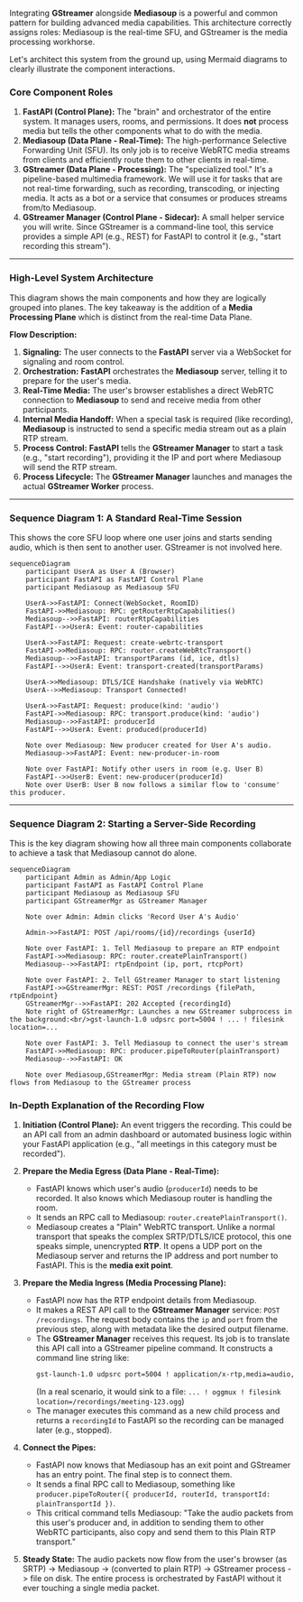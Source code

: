 Integrating **GStreamer** alongside **Mediasoup** is a powerful and common pattern for building advanced media capabilities. This architecture correctly assigns roles: Mediasoup is the real-time SFU, and GStreamer is the media processing workhorse.

Let's architect this system from the ground up, using Mermaid diagrams to clearly illustrate the component interactions.

### Core Component Roles

1.  **FastAPI (Control Plane):** The "brain" and orchestrator of the entire system. It manages users, rooms, and permissions. It does **not** process media but tells the other components what to do with the media.
2.  **Mediasoup (Data Plane - Real-Time):** The high-performance Selective Forwarding Unit (SFU). Its only job is to receive WebRTC media streams from clients and efficiently route them to other clients in real-time.
3.  **GStreamer (Data Plane - Processing):** The "specialized tool." It's a pipeline-based multimedia framework. We will use it for tasks that are not real-time forwarding, such as recording, transcoding, or injecting media. It acts as a bot or a service that consumes or produces streams from/to Mediasoup.
4.  **GStreamer Manager (Control Plane - Sidecar):** A small helper service you will write. Since GStreamer is a command-line tool, this service provides a simple API (e.g., REST) for FastAPI to control it (e.g., "start recording this stream").

---

### High-Level System Architecture

This diagram shows the main components and how they are logically grouped into planes. The key takeaway is the addition of a **Media Processing Plane** which is distinct from the real-time Data Plane.

**Flow Description:**

1.  **Signaling:** The user connects to the **FastAPI** server via a WebSocket for signaling and room control.
2.  **Orchestration:** **FastAPI** orchestrates the **Mediasoup** server, telling it to prepare for the user's media.
3.  **Real-Time Media:** The user's browser establishes a direct WebRTC connection to **Mediasoup** to send and receive media from other participants.
4.  **Internal Media Handoff:** When a special task is required (like recording), **Mediasoup** is instructed to send a specific media stream out as a plain RTP stream.
5.  **Process Control:** **FastAPI** tells the **GStreamer Manager** to start a task (e.g., "start recording"), providing it the IP and port where Mediasoup will send the RTP stream.
6.  **Process Lifecycle:** The **GStreamer Manager** launches and manages the actual **GStreamer Worker** process.

---

### Sequence Diagram 1: A Standard Real-Time Session

This shows the core SFU loop where one user joins and starts sending audio, which is then sent to another user. GStreamer is not involved here.

```mermaid
sequenceDiagram
    participant UserA as User A (Browser)
    participant FastAPI as FastAPI Control Plane
    participant Mediasoup as Mediasoup SFU

    UserA->>FastAPI: Connect(WebSocket, RoomID)
    FastAPI->>Mediasoup: RPC: getRouterRtpCapabilities()
    Mediasoup-->>FastAPI: routerRtpCapabilities
    FastAPI-->>UserA: Event: router-capabilities

    UserA->>FastAPI: Request: create-webrtc-transport
    FastAPI->>Mediasoup: RPC: router.createWebRtcTransport()
    Mediasoup-->>FastAPI: transportParams (id, ice, dtls)
    FastAPI-->>UserA: Event: transport-created(transportParams)

    UserA->>Mediasoup: DTLS/ICE Handshake (natively via WebRTC)
    UserA-->>Mediasoup: Transport Connected!

    UserA->>FastAPI: Request: produce(kind: 'audio')
    FastAPI->>Mediasoup: RPC: transport.produce(kind: 'audio')
    Mediasoup-->>FastAPI: producerId
    FastAPI-->>UserA: Event: produced(producerId)

    Note over Mediasoup: New producer created for User A's audio.
    Mediasoup->>FastAPI: Event: new-producer-in-room

    Note over FastAPI: Notify other users in room (e.g. User B)
    FastAPI-->>UserB: Event: new-producer(producerId)
    Note over UserB: User B now follows a similar flow to 'consume' this producer.
```

---

### Sequence Diagram 2: Starting a Server-Side Recording

This is the key diagram showing how all three main components collaborate to achieve a task that Mediasoup cannot do alone.

```mermaid
sequenceDiagram
    participant Admin as Admin/App Logic
    participant FastAPI as FastAPI Control Plane
    participant Mediasoup as Mediasoup SFU
    participant GStreamerMgr as GStreamer Manager

    Note over Admin: Admin clicks 'Record User A's Audio'

    Admin->>FastAPI: POST /api/rooms/{id}/recordings {userId}

    Note over FastAPI: 1. Tell Mediasoup to prepare an RTP endpoint
    FastAPI->>Mediasoup: RPC: router.createPlainTransport()
    Mediasoup-->>FastAPI: rtpEndpoint (ip, port, rtcpPort)

    Note over FastAPI: 2. Tell GStreamer Manager to start listening
    FastAPI->>GStreamerMgr: REST: POST /recordings {filePath, rtpEndpoint}
    GStreamerMgr-->>FastAPI: 202 Accepted {recordingId}
    Note right of GStreamerMgr: Launches a new GStreamer subprocess in the background:<br/>gst-launch-1.0 udpsrc port=5004 ! ... ! filesink location=...

    Note over FastAPI: 3. Tell Mediasoup to connect the user's stream
    FastAPI->>Mediasoup: RPC: producer.pipeToRouter(plainTransport)
    Mediasoup-->>FastAPI: OK

    Note over Mediasoup,GStreamerMgr: Media stream (Plain RTP) now flows from Mediasoup to the GStreamer process
```

### In-Depth Explanation of the Recording Flow

1.  **Initiation (Control Plane):** An event triggers the recording. This could be an API call from an admin dashboard or automated business logic within your FastAPI application (e.g., "all meetings in this category must be recorded").

2.  **Prepare the Media Egress (Data Plane - Real-Time):**
    *   FastAPI knows which user's audio (`producerId`) needs to be recorded. It also knows which Mediasoup router is handling the room.
    *   It sends an RPC call to Mediasoup: `router.createPlainTransport()`.
    *   Mediasoup creates a "Plain" WebRTC transport. Unlike a normal transport that speaks the complex SRTP/DTLS/ICE protocol, this one speaks simple, unencrypted **RTP**. It opens a UDP port on the Mediasoup server and returns the IP address and port number to FastAPI. This is the **media exit point**.

3.  **Prepare the Media Ingress (Media Processing Plane):**
    *   FastAPI now has the RTP endpoint details from Mediasoup.
    *   It makes a REST API call to the **GStreamer Manager** service: `POST /recordings`. The request body contains the `ip` and `port` from the previous step, along with metadata like the desired output filename.
    *   The **GStreamer Manager** receives this request. Its job is to translate this API call into a GStreamer pipeline command. It constructs a command line string like:
        ```bash
        gst-launch-1.0 udpsrc port=5004 ! application/x-rtp,media=audio,clock-rate=48000,encoding-name=OPUS ! rtpopusdepay ! opusdec ! autoaudiosink
        ```
        (In a real scenario, it would sink to a file: `... ! oggmux ! filesink location=/recordings/meeting-123.ogg`)
    *   The manager executes this command as a new child process and returns a `recordingId` to FastAPI so the recording can be managed later (e.g., stopped).

4.  **Connect the Pipes:**
    *   FastAPI now knows that Mediasoup has an exit point and GStreamer has an entry point. The final step is to connect them.
    *   It sends a final RPC call to Mediasoup, something like `producer.pipeToRouter({ producerId, routerId, transportId: plainTransportId })`.
    *   This critical command tells Mediasoup: "Take the audio packets from this user's producer and, in addition to sending them to other WebRTC participants, also copy and send them to this Plain RTP transport."

5.  **Steady State:** The audio packets now flow from the user's browser (as SRTP) -> Mediasoup -> (converted to plain RTP) -> GStreamer process -> file on disk. The entire process is orchestrated by FastAPI without it ever touching a single media packet.
